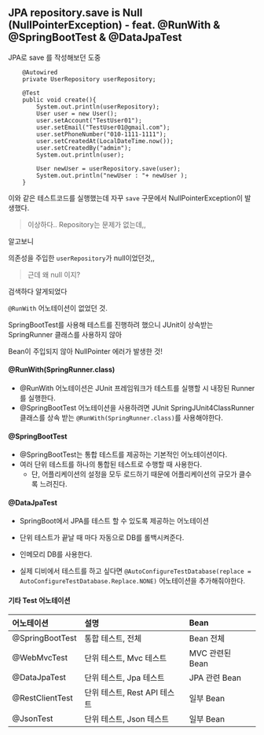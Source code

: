 ## JPA repository.save is Null (NullPointerException) - feat. @RunWith & @SpringBootTest & @DataJpaTest



JPA로 save 를 작성해보던 도중

```
	@Autowired
    private UserRepository userRepository;

    @Test
    public void create(){
        System.out.println(userRepository);
        User user = new User();
        user.setAccount("TestUser01");
        user.setEmail("TestUser01@gmail.com");
        user.setPhoneNumber("010-1111-1111");
        user.setCreatedAt(LocalDateTime.now());
        user.setCreatedBy("admin");
        System.out.println(user);

        User newUser = userRepository.save(user);
        System.out.println("newUser : "+ newUser );
    }
```

이와 같은 테스트코드를 실행했는데 자꾸 `save` 구문에서 NullPointerException이 발생했다.



> 이상하다.. Repository는 문제가 없는데,,



알고보니 

의존성을 주입한 `userRepository`가 null이었던것,,



>  근데 왜 null 이지?



검색하다 알게되었다

`@RunWith` 어노테이션이 없었던 것.



SpringBootTest를 사용해 테스트를 진행하려 했으니 JUnit이 상속받는 SpringRunner 클래스를 사용하지 않아

Bean이 주입되지 않아 NullPointer 에러가 발생한 것!



#### @RunWith(SpringRunner.class)

- @RunWith 어노테이션은 JUnit 프레임워크가 테스트를 실행할 시 내장된 Runner를 실행한다.
- @SpringBootTest 어노테이션을 사용하려면 JUnit SpringJUnit4ClassRunner 클래스를 상속 받는 `@RunWith(SpringRunner.class)`를 사용해야한다.



#### @SpringBootTest

- @SpringBootTest는 통합 테스트를 제공하는 기본적인 어노테이션이다.
- 여러 단위 테스트를 하나의 통합된 테스트로 수행할 때 사용한다.
  - 단, 어플리케이션의 설정을 모두 로드하기 때문에 어플리케이션의 규모가 클수록 느려진다.



#### @DataJpaTest

- SpringBoot에서 JPA를 테스트 할 수 있도록 제공하는 어노테이션

- 단위 테스트가 끝날 때 마다 자동으로 DB를 롤백시켜준다.
- 인메모리 DB를 사용한다.
- 실제 디비에서 테스트를 하고 싶다면                                                            `@AutoConfigureTestDatabase(replace = AutoConfigureTestDatabase.Replace.NONE)` 어노테이션을 추가해줘야한다.



#### 기타 Test 어노테이션

| 어노테이션      | 설명                         | Bean            |
| :-------------- | :--------------------------- | :-------------- |
| @SpringBootTest | 통합 테스트, 전체            | Bean 전체       |
| @WebMvcTest     | 단위 테스트, Mvc 테스트      | MVC 관련된 Bean |
| @DataJpaTest    | 단위 테스트, Jpa 테스트      | JPA 관련 Bean   |
| @RestClientTest | 단위 테스트, Rest API 테스트 | 일부 Bean       |
| @JsonTest       | 단위 테스트, Json 테스트     | 일부 Bean       |

